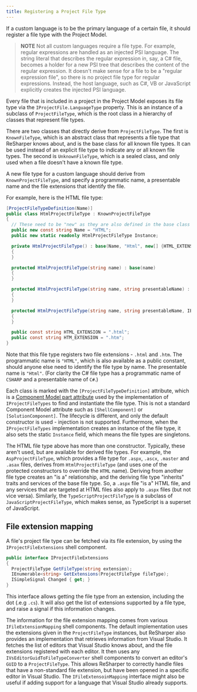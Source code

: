```yaml
---
title: Registering a Project File Type
---
```


If a custom language is to be the primary language of a certain file, it should register a file type with the Project Model.

> **NOTE** Not all custom languages require a file type. For example, regular expressions are handled as an injected PSI language. The string literal that describes the regular expression in, say, a C# file, becomes a holder for a new PSI tree that describes the content of the regular expression. It doesn't make sense for a file to be a "regular expression file", so there is no project file type for regular expressions. Instead, the host language, such as C#, VB or JavaScript explicitly creates the injected PSI language.

Every file that is included in a project in the Project Model exposes its file type via the `IProjectFile.LanguageType` property. This is an instance of a subclass of `ProjectFileType`, which is the root class in a hierarchy of classes that represent file types.

There are two classes that directly derive from `ProjectFileType`. The first is `KnownFileType`, which is an abstract class that represents a file type that ReSharper knows about, and is the base class for all known file types. It can be used instead of an explicit file type to indicate any or all known file types. The second is `UnknownFileType`, which is a sealed class, and only used when a file doesn't have a known file type.

A new file type for a custom language should derive from `KnownProjectFileType`, and specify a programmatic name, a presentable name and the file extensions that identify the file.

For example, here is the HTML file type:

```csharp
[ProjectFileTypeDefinition(Name)]
public class HtmlProjectFileType : KnownProjectFileType
{
  // These need to be "new" as they are also defined in the base class
  public new const string Name = "HTML";
  public new static readonly HtmlProjectFileType Instance;

  private HtmlProjectFileType() : base(Name, "Html", new[] {HTML_EXTENSION, HTM_EXTENSION})
  {
  }

  protected HtmlProjectFileType(string name) : base(name)
  {
  }

  protected HtmlProjectFileType(string name, string presentableName) : base(name, presentableName)
  {
  }

  protected HtmlProjectFileType(string name, string presentableName, IEnumerable<string> extensions) : base(name, presentableName, extensions)
  {
  }

  public const string HTML_EXTENSION = ".html";
  public const string HTM_EXTENSION = ".htm";
}
```

Note that this file type registers two file extensions - `.html` and `.htm`. The programmatic name is `"HTML"`, which is also available as a public constant, should anyone else need to identify the file type by name. The presentable name is `"Html"`. (For clarity the C# file type has a programmatic name of `CSHARP` and a presentable name of `C#`.)

Each class is marked with the `[ProjectFileTypeDefinition]` attribute, which is a [Component Model part attribute](../../Platform/ComponentModel/ContainersPartsCatalogues.md) used by the implementation of `IProjectFileTypes` to find and instantiate the file type. This is not a standard Component Model attribute such as `[ShellComponent]` or `[SolutionComponent]`. The lifecycle is different, and only the default constructor is used - injection is not supported. Furthermore, when the `IProjectFileTypes` implementation creates an instance of the file type, it also sets the static `Instance` field, which means the file types are singletons.

The HTML file type above has more than one constructor. Typically, these aren't used, but are available for derived file types. For example, the `AspProjectFileType`, which provides a file type for `.aspx`, `.ascx`, `.master` and `.asax` files, derives from `HtmlProjectFileType` (and uses one of the protected constructors to override the `HTML` name). Deriving from another file type creates an "is a" relationship, and the deriving file type "inherits" traits and services of the base file type. So, a `.aspx` file "is a" HTML file, and any services that are targeted at HTML files also apply to `.aspx` files (but not vice versa). Similarly, the `TypeScriptProjectFileType` is a subclass of `JavaScriptProjectFileType`, which makes sense, as TypeScript is a superset of JavaScript.

## File extension mapping

A file's project file type can be fetched via its file extension, by using the `IProjectFileExtensions` shell component.

```csharp
public interface IProjectFileExtensions
{
  ProjectFileType GetFileType(string extension);
  IEnumerable<string> GetExtensions(ProjectFileType fileType);
  ISimpleSignal Changed { get; }
}
```

This interface allows getting the file type from an extension, including the dot (.e.g `.cs`). It will also get the list of extensions supported by a file type, and raise a signal if this information changes.

The information for the file extension mapping comes from various `IFileExtensionMapping` shell components. The default implementation uses the extensions given in the `ProjectFileType` instances, but ReSharper also provides an implementation that retrieves information from Visual Studio. It fetches the list of editors that Visual Studio knows about, and the file extensions registered with each editor. It then uses any `IVsEditorGuidToFileTypeConverter` shell components to convert an editor's `GUID` to a `ProjectFileType`. This allows ReSharper to correctly handle files that have a non-standard file extension, but have been opened in a specific editor in Visual Studio. The `IFileExtensoinMapping` interface might also be useful if adding support for a language that Visual Studio already supports.
